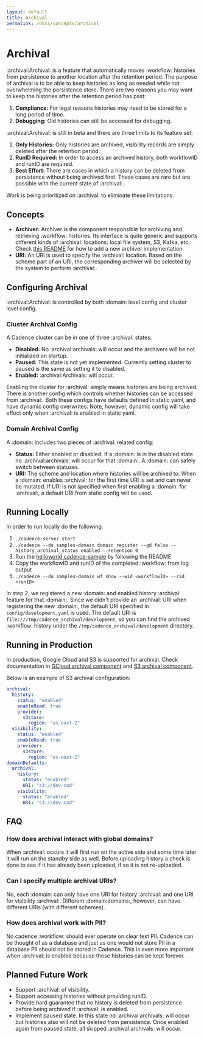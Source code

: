 ```yaml
---
layout: default
title: Archival
permalink: /docs/concepts/archival
---
```


# Archival

:archival:Archival: is a feature that automatically moves :workflow: histories from persistence to another location after the retention period. The purpose of archival is to be able to keep histories as long as needed while not overwhelming the persistence store. There are two reasons you may want to keep the histories after the retention period has past:
1. **Compliance:** For legal reasons histories may need to be stored for a long period of time.
2. **Debugging:** Old histories can still be accessed for debugging.

:archival:Archival: is still in beta and there are three limits to its feature set:
1. **Only Histories:** Only histories are archived, visibility records are simply deleted after the retention period.
2. **RunID Required:** In order to access an archived history, both workflowID and runID are required.
3. **Best Effort:** There are cases in which a history can be deleted from persistence without being archived first. These cases are rare but are possible with the current state of :archival:.

Work is being prioritized on :archival: to eliminate these limitations.

## Concepts

- **Archiver:** Archiver is the component responsible for archiving and retrieving :workflow: histories.  Its interface is quite generic and supports different kinds of :archival: locations: local file system, S3, Kafka, etc. Check [this README](https://github.com/uber/cadence/blob/master/common/archiver/README.md) for how to add a new archiver implementation.
- **URI:** An URI is used to specify the :archival: location. Based on the scheme part of an URI, the corresponding archiver will be selected by the system to perform :archival:.

## Configuring Archival

:archival:Archival: is controlled by both :domain: level config and cluster level config.

### Cluster Archival Config

A Cadence cluster can be in one of three :archival: states:
  * **Disabled:** No :archival:archivals: will occur and the archivers will be not initialized on startup.
  * **Paused:** This state is not yet implemented. Currently setting cluster to paused is the same as setting it to disabled.
  * **Enabled:** :archival:Archivals: will occur.

Enabling the cluster for :archival: simply means histories are being archived. There is another config which controls whether histories can be accessed from :archival:. Both these configs have defaults defined in static yaml, and have dynamic config overwrites. Note, however, dynamic config will take effect only when :archival: is enabled in static yaml.

### Domain Archival Config

A :domain: includes two pieces of :archival: related config:
  * **Status:** Either enabled or disabled. If a :domain: is in the disabled state no :archival:archivals: will occur for that :domain:.
  A :domain: can safely switch between statuses.
  * **URI:** The scheme and location where histories will be archived to. When a :domain: enables :archival: for the first time URI is set and can never be mutated. If URI is not specified when first enabling a :domain: for :archival:, a default URI from static config will be used.

## Running Locally

In order to run locally do the following:
1. `./cadence-server start`
2. `./cadence --do samples-domain domain register --gd false --history_archival_status enabled --retention 0`
3. Run the [helloworld cadence-sample](https://github.com/uber-common/cadence-samples) by following the README
4. Copy the workflowID and runID of the completed :workflow: from log output
5. `./cadence --do samples-domain wf show --wid <workflowID> --rid <runID>`

In step 2, we registered a new :domain: and enabled history :archival: feature for that :domain:. Since we didn't provide an :archival: URI when registering the new :domain:, the default URI specified in `config/development.yaml` is used. The default URI is `file:///tmp/cadence_archival/development`, so you can find the archived :workflow: history under the `/tmp/cadence_archival/development` directory.

## Running in Production
In production, Google Cloud and S3 is supported for archival.
Check documentation in [GCloud archival component](https://github.com/uber/cadence/tree/master/common/archiver/gcloud) and [S3 archival component](https://github.com/uber/cadence/tree/master/common/archiver/s3store).

Below is an example of S3 archival configuration:
```yaml 
archival:
  history:
    status: "enabled"
    enableRead: true
    provider:
      s3store:
        region: "us-east-2"
  visibility:
    status: "enabled"
    enableRead: true
    provider:
      s3store:
        region: "us-east-2"
domainDefaults:
  archival:
    history:
      status: "enabled"
      URI: "s3://dev-cad"
    visibility:
      status: "enabled"
      URI: "s3://dev-cad"
```

## FAQ

### How does archival interact with global domains?
When :archival: occurs it will first run on the active side and some time later it will run on the standby side as well.
Before uploading history a check is done to see if it has already been uploaded, if so it is not re-uploaded.

### Can I specify multiple archival URIs?
No, each :domain: can only have one URI for history :archival: and one URI for visibility :archival:. Different :domain:domains:, however, can have different URIs (with different schemes).

### How does archival work with PII?
No cadence :workflow: should ever operate on clear text PII. Cadence can be thought
of as a database and just as one would not store PII in a database PII should not be
stored in Cadence. This is even more important when :archival: is enabled because
these histories can be kept forever.

## Planned Future Work
* Support :archival: of visibility.
* Support accessing histories without providing runID.
* Provide hard guarantee that no history is deleted from persistence before being archived if :archival: is enabled.
* Implement paused state. In this state no :archival:archivals: will occur but histories also will not be deleted from persistence.
Once enabled again from paused state, all skipped :archival:archivals: will occur.
